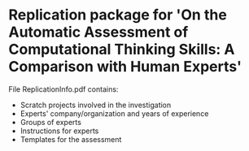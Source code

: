 # Replication package for 'On the Automatic Assessment of Computational Thinking Skills: A Comparison with Human Experts'

File ReplicationInfo.pdf contains:
- Scratch projects involved in the investigation
- Experts' company/organization and years of experience
- Groups of experts
- Instructions for experts
- Templates for the assessment

